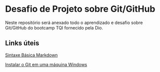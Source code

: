 # Desafio de Projeto sobre Git/GitHub
Neste repositório será anexado todo o aprendizado e desafio sobre Git/GitHub do bootcamp TQI fornecido pela Dio.

## Links úteis
[Sintaxe Básica Markdown](https://www.markdownguide.org/basic-syntax/)

[Instalar o Git em uma máquina Windows](https://git-scm.com/download/win)
